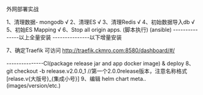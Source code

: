 
外网部署实战

1、清理数据- mongodb √
2、清理ES √
3、清理Redis √
4、初始数据导入db √
5、初始ES Mapping √
6、Stop all origin apps.
(脚本执行)
(ansible)
---------------以上全量安装
---------------以下增量安装

7、确定Traefik 可访问 http://traefik.ckmro.com:8580/dashboard/#/

---------------CI(package release jar and app docker image) & deploy
8、git checkout -b release.v2.0.0_1 //第一个2.0.0release版本，注意名称格式[relase.v{大版号}_{集成小号}]
9、编辑 helm chart meta..(images/version/etc.)
